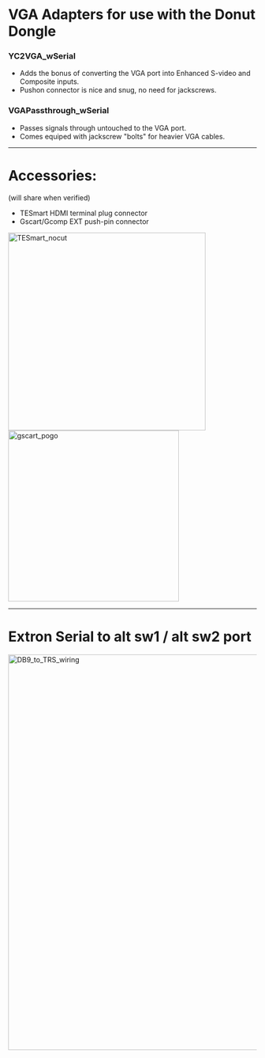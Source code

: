 # VGA Adapters for use with the Donut Dongle

### YC2VGA_wSerial 
 - Adds the bonus of converting the VGA port into Enhanced S-video and Composite inputs.
 - Pushon connector is nice and snug, no need for jackscrews.

### VGAPassthrough_wSerial
 - Passes signals through untouched to the VGA port.
 - Comes equiped with jackscrew "bolts" for heavier VGA cables.

--------------
# Accessories:
(will share when verified)
 - TESmart HDMI terminal plug connector 
 - Gscart/Gcomp EXT push-pin connector
<img width="400" alt="TESmart_nocut" src="https://github.com/user-attachments/assets/067b3f78-6c55-4959-a7aa-3bc9e30e1dc6" />
<img width="346" alt="gscart_pogo" src="https://github.com/user-attachments/assets/fbb2f061-c1cd-48d1-9a30-2cd8f43bb06a" />

--------------
# Extron Serial to alt sw1 / alt sw2 port 
<img width="800" alt="DB9_to_TRS_wiring" src="https://github.com/user-attachments/assets/4660ba77-eace-4b76-b169-7ea5f80491f9" />




